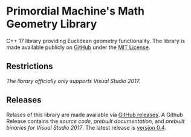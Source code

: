 # Primordial Machine's Math Geometry Library
C++ 17 library providing Euclidean geometry functionality.
The library is made available publicly on [GitHub](https://github.com/primordialmachine/math-geometry) under the [MIT License](https://github.com/primordialmachine/math-geometry/blob/master/LICENSE).

## Restrictions
*The library officially only supports Visual Studio 2017.*

## Releases
Relases of this library are made available via [GitHub releases](https://github.com/primordialmachine/math-geometry/releases/). A Github Release contains the *source code*, *prebuilt documentation*, and *prebuilt binaries for Visual Studio 2017*. The latest release is [version 0.4](https://github.com/primordialmachine/math-geometry/releases/latest).
